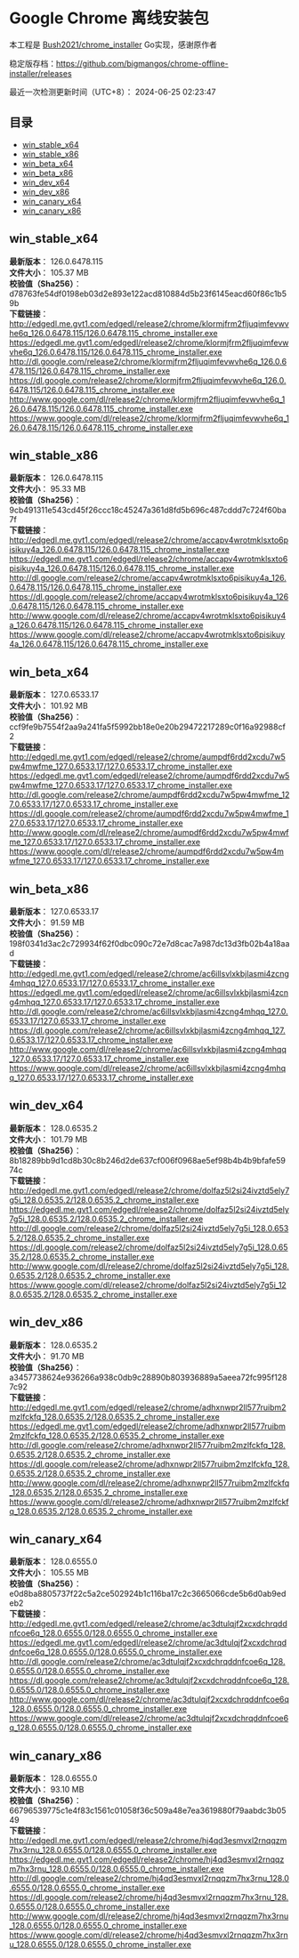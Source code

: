# Google Chrome 离线安装包
本工程是 [Bush2021/chrome_installer](https://github.com/Bush2021/chrome_installer) Go实现，感谢原作者

稳定版存档：<https://github.com/bigmangos/chrome-offline-installer/releases>

最近一次检测更新时间（UTC+8）：
2024-06-25 02:23:47

## 目录
* [win_stable_x64](https://github.com/bigmangos/chrome-offline-installer?tab=readme-ov-file#win_stable_x64)
* [win_stable_x86](https://github.com/bigmangos/chrome-offline-installer?tab=readme-ov-file#win_stable_x86)
* [win_beta_x64](https://github.com/bigmangos/chrome-offline-installer?tab=readme-ov-file#win_beta_x64)
* [win_beta_x86](https://github.com/bigmangos/chrome-offline-installer?tab=readme-ov-file#win_beta_x86)
* [win_dev_x64](https://github.com/bigmangos/chrome-offline-installer?tab=readme-ov-file#win_dev_x64)
* [win_dev_x86](https://github.com/bigmangos/chrome-offline-installer?tab=readme-ov-file#win_dev_x86)
* [win_canary_x64](https://github.com/bigmangos/chrome-offline-installer?tab=readme-ov-file#win_canary_x64)
* [win_canary_x86](https://github.com/bigmangos/chrome-offline-installer?tab=readme-ov-file#win_canary_x86)

## win_stable_x64
**最新版本**： 126.0.6478.115  
**文件大小**： 105.37 MB  
**校验值（Sha256）**： d78763fe54df0198eb03d2e893e122acd810884d5b23f6145eacd60f86c1b59b  
**下载链接**：
http://edgedl.me.gvt1.com/edgedl/release2/chrome/klormjfrm2fljuqimfevwvhe6q_126.0.6478.115/126.0.6478.115_chrome_installer.exe
https://edgedl.me.gvt1.com/edgedl/release2/chrome/klormjfrm2fljuqimfevwvhe6q_126.0.6478.115/126.0.6478.115_chrome_installer.exe
http://dl.google.com/release2/chrome/klormjfrm2fljuqimfevwvhe6q_126.0.6478.115/126.0.6478.115_chrome_installer.exe
https://dl.google.com/release2/chrome/klormjfrm2fljuqimfevwvhe6q_126.0.6478.115/126.0.6478.115_chrome_installer.exe
http://www.google.com/dl/release2/chrome/klormjfrm2fljuqimfevwvhe6q_126.0.6478.115/126.0.6478.115_chrome_installer.exe
https://www.google.com/dl/release2/chrome/klormjfrm2fljuqimfevwvhe6q_126.0.6478.115/126.0.6478.115_chrome_installer.exe
## win_stable_x86
**最新版本**： 126.0.6478.115  
**文件大小**： 95.33 MB  
**校验值（Sha256）**： 9cb491311e543cd45f26ccc18c45247a361d8fd5b696c487cddd7c724f60ba7f  
**下载链接**：
http://edgedl.me.gvt1.com/edgedl/release2/chrome/accapv4wrotmklsxto6pisikuy4a_126.0.6478.115/126.0.6478.115_chrome_installer.exe
https://edgedl.me.gvt1.com/edgedl/release2/chrome/accapv4wrotmklsxto6pisikuy4a_126.0.6478.115/126.0.6478.115_chrome_installer.exe
http://dl.google.com/release2/chrome/accapv4wrotmklsxto6pisikuy4a_126.0.6478.115/126.0.6478.115_chrome_installer.exe
https://dl.google.com/release2/chrome/accapv4wrotmklsxto6pisikuy4a_126.0.6478.115/126.0.6478.115_chrome_installer.exe
http://www.google.com/dl/release2/chrome/accapv4wrotmklsxto6pisikuy4a_126.0.6478.115/126.0.6478.115_chrome_installer.exe
https://www.google.com/dl/release2/chrome/accapv4wrotmklsxto6pisikuy4a_126.0.6478.115/126.0.6478.115_chrome_installer.exe
## win_beta_x64
**最新版本**： 127.0.6533.17  
**文件大小**： 101.92 MB  
**校验值（Sha256）**： ccf9fe9b7554f2aa9a241fa5f5992bb18e0e20b29472217289c0f16a92988cf2  
**下载链接**：
http://edgedl.me.gvt1.com/edgedl/release2/chrome/aumpdf6rdd2xcdu7w5pw4mwfme_127.0.6533.17/127.0.6533.17_chrome_installer.exe
https://edgedl.me.gvt1.com/edgedl/release2/chrome/aumpdf6rdd2xcdu7w5pw4mwfme_127.0.6533.17/127.0.6533.17_chrome_installer.exe
http://dl.google.com/release2/chrome/aumpdf6rdd2xcdu7w5pw4mwfme_127.0.6533.17/127.0.6533.17_chrome_installer.exe
https://dl.google.com/release2/chrome/aumpdf6rdd2xcdu7w5pw4mwfme_127.0.6533.17/127.0.6533.17_chrome_installer.exe
http://www.google.com/dl/release2/chrome/aumpdf6rdd2xcdu7w5pw4mwfme_127.0.6533.17/127.0.6533.17_chrome_installer.exe
https://www.google.com/dl/release2/chrome/aumpdf6rdd2xcdu7w5pw4mwfme_127.0.6533.17/127.0.6533.17_chrome_installer.exe
## win_beta_x86
**最新版本**： 127.0.6533.17  
**文件大小**： 91.59 MB  
**校验值（Sha256）**： 198f0341d3ac2c729934f62f0dbc090c72e7d8cac7a987dc13d3fb02b4a18aad  
**下载链接**：
http://edgedl.me.gvt1.com/edgedl/release2/chrome/ac6illsvlxkbjlasmi4zcng4mhqq_127.0.6533.17/127.0.6533.17_chrome_installer.exe
https://edgedl.me.gvt1.com/edgedl/release2/chrome/ac6illsvlxkbjlasmi4zcng4mhqq_127.0.6533.17/127.0.6533.17_chrome_installer.exe
http://dl.google.com/release2/chrome/ac6illsvlxkbjlasmi4zcng4mhqq_127.0.6533.17/127.0.6533.17_chrome_installer.exe
https://dl.google.com/release2/chrome/ac6illsvlxkbjlasmi4zcng4mhqq_127.0.6533.17/127.0.6533.17_chrome_installer.exe
http://www.google.com/dl/release2/chrome/ac6illsvlxkbjlasmi4zcng4mhqq_127.0.6533.17/127.0.6533.17_chrome_installer.exe
https://www.google.com/dl/release2/chrome/ac6illsvlxkbjlasmi4zcng4mhqq_127.0.6533.17/127.0.6533.17_chrome_installer.exe
## win_dev_x64
**最新版本**： 128.0.6535.2  
**文件大小**： 101.79 MB  
**校验值（Sha256）**： 8b18289bb9d1cd8b30c8b246d2de637cf006f0968ae5ef98b4b4b9bfafe5974c  
**下载链接**：
http://edgedl.me.gvt1.com/edgedl/release2/chrome/dolfaz5l2si24ivztd5ely7g5i_128.0.6535.2/128.0.6535.2_chrome_installer.exe
https://edgedl.me.gvt1.com/edgedl/release2/chrome/dolfaz5l2si24ivztd5ely7g5i_128.0.6535.2/128.0.6535.2_chrome_installer.exe
http://dl.google.com/release2/chrome/dolfaz5l2si24ivztd5ely7g5i_128.0.6535.2/128.0.6535.2_chrome_installer.exe
https://dl.google.com/release2/chrome/dolfaz5l2si24ivztd5ely7g5i_128.0.6535.2/128.0.6535.2_chrome_installer.exe
http://www.google.com/dl/release2/chrome/dolfaz5l2si24ivztd5ely7g5i_128.0.6535.2/128.0.6535.2_chrome_installer.exe
https://www.google.com/dl/release2/chrome/dolfaz5l2si24ivztd5ely7g5i_128.0.6535.2/128.0.6535.2_chrome_installer.exe
## win_dev_x86
**最新版本**： 128.0.6535.2  
**文件大小**： 91.70 MB  
**校验值（Sha256）**： a3457738624e936266a938c0db9c28890b803936889a5aeea72fc995f1287c92  
**下载链接**：
http://edgedl.me.gvt1.com/edgedl/release2/chrome/adhxnwpr2ll577ruibm2mzlfckfq_128.0.6535.2/128.0.6535.2_chrome_installer.exe
https://edgedl.me.gvt1.com/edgedl/release2/chrome/adhxnwpr2ll577ruibm2mzlfckfq_128.0.6535.2/128.0.6535.2_chrome_installer.exe
http://dl.google.com/release2/chrome/adhxnwpr2ll577ruibm2mzlfckfq_128.0.6535.2/128.0.6535.2_chrome_installer.exe
https://dl.google.com/release2/chrome/adhxnwpr2ll577ruibm2mzlfckfq_128.0.6535.2/128.0.6535.2_chrome_installer.exe
http://www.google.com/dl/release2/chrome/adhxnwpr2ll577ruibm2mzlfckfq_128.0.6535.2/128.0.6535.2_chrome_installer.exe
https://www.google.com/dl/release2/chrome/adhxnwpr2ll577ruibm2mzlfckfq_128.0.6535.2/128.0.6535.2_chrome_installer.exe
## win_canary_x64
**最新版本**： 128.0.6555.0  
**文件大小**： 105.55 MB  
**校验值（Sha256）**： e0d8ba8805737f22c5a2ce502924b1c116ba17c2c3665066cde5b6d0ab9edeb2  
**下载链接**：
http://edgedl.me.gvt1.com/edgedl/release2/chrome/ac3dtulqjf2xcxdchrqddnfcoe6q_128.0.6555.0/128.0.6555.0_chrome_installer.exe
https://edgedl.me.gvt1.com/edgedl/release2/chrome/ac3dtulqjf2xcxdchrqddnfcoe6q_128.0.6555.0/128.0.6555.0_chrome_installer.exe
http://dl.google.com/release2/chrome/ac3dtulqjf2xcxdchrqddnfcoe6q_128.0.6555.0/128.0.6555.0_chrome_installer.exe
https://dl.google.com/release2/chrome/ac3dtulqjf2xcxdchrqddnfcoe6q_128.0.6555.0/128.0.6555.0_chrome_installer.exe
http://www.google.com/dl/release2/chrome/ac3dtulqjf2xcxdchrqddnfcoe6q_128.0.6555.0/128.0.6555.0_chrome_installer.exe
https://www.google.com/dl/release2/chrome/ac3dtulqjf2xcxdchrqddnfcoe6q_128.0.6555.0/128.0.6555.0_chrome_installer.exe
## win_canary_x86
**最新版本**： 128.0.6555.0  
**文件大小**： 93.10 MB  
**校验值（Sha256）**： 66796539775c1e4f83c1561c01058f36c509a48e7ea3619880f79aabdc3b0549  
**下载链接**：
http://edgedl.me.gvt1.com/edgedl/release2/chrome/hj4qd3esmvxl2rnqqzm7hx3rnu_128.0.6555.0/128.0.6555.0_chrome_installer.exe
https://edgedl.me.gvt1.com/edgedl/release2/chrome/hj4qd3esmvxl2rnqqzm7hx3rnu_128.0.6555.0/128.0.6555.0_chrome_installer.exe
http://dl.google.com/release2/chrome/hj4qd3esmvxl2rnqqzm7hx3rnu_128.0.6555.0/128.0.6555.0_chrome_installer.exe
https://dl.google.com/release2/chrome/hj4qd3esmvxl2rnqqzm7hx3rnu_128.0.6555.0/128.0.6555.0_chrome_installer.exe
http://www.google.com/dl/release2/chrome/hj4qd3esmvxl2rnqqzm7hx3rnu_128.0.6555.0/128.0.6555.0_chrome_installer.exe
https://www.google.com/dl/release2/chrome/hj4qd3esmvxl2rnqqzm7hx3rnu_128.0.6555.0/128.0.6555.0_chrome_installer.exe
